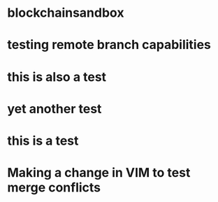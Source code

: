 # blockchainsandbox
# testing remote branch capabilities
# this is also a test
# yet another test
# this is a test
# Making a change in VIM to test merge conflicts
